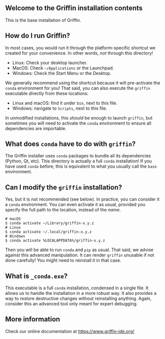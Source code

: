 Welcome to the Griffin installation contents
-------------------------------------------

This is the base installation of Griffin.

## How do I run Griffin?

In most cases, you would run it through the platform-specific shortcut we created for your
convenience. In other words, _not_ through this directory!

* Linux: Check your desktop launcher.
* MacOS: Check `~/Applications` or the Launchpad.
* Windows: Check the Start Menu or the Desktop.

We generally recommend using the shortcut because it will pre-activate the `conda` environment for
you! That said, you can also execute the `griffin` executable directly from these locations:

* Linux and macOS: find it under `bin`, next to this file.
* Windows: navigate to `Scripts`, next to this file.

In unmodified installations, this _should_ be enough to launch `griffin`, but sometimes you will
need to activate the `conda` environment to ensure all dependencies are importable.

## What does `conda` have to do with `griffin`?

The Griffin installer uses `conda` packages to bundle all its dependencies (Python, Qt, etc).
This directory is actually a full `conda` installation! If you have used `conda` before, this
is equivalent to what you usually call the `base` environment.

## Can I modify the `griffin` installation?

Yes, but it is not recommended (see below). In practice, you can consider it a `conda` environment. You can even activate it as usual,
provided you specify the full path to the location, instead of the _name_.

```
# macOS
$ conda activate ~/Library/griffin-x.y.z
# Linux
$ conda activate ~/.local/griffin-x.y.z
# Windows
$ conda activate %LOCALAPPDATA%/griffin-x.y.z
```

Then you will be able to run `conda` and `pip` as usual. That said, we advise against this advanced
manipulation. It can render `griffin` unusable if not done carefully! You might need to reinstall it
in that case.

## What is `_conda.exe`?

This executable is a full `conda` installation, condensed in a single file. It allows us to handle
the installation in a more robust way. It also provides a way to restore destructive changes without
reinstalling anything. Again, consider this an advanced tool only meant for expert debugging.

## More information

Check our online documentation at https://www.griffin-ide.org/
